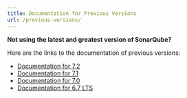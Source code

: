 ```yaml
---
title: Documentation for Previous Versions
url: /previous-versions/
---
```


**Not using the latest and greatest version of SonarQube?**

Here are the links to the documentation of previous versions:

* [Documentation for 7.2](https://docs.sonarqube.org/display/SONARQUBE72)
* [Documentation for 7.1](https://docs.sonarqube.org/display/SONARqube71)
* [Documentation for 7.0](https://docs.sonarqube.org/display/SONARQUBE70)
* [Documentation for 6.7 LTS](https://docs.sonarqube.org/display/SONARQUBE67)
